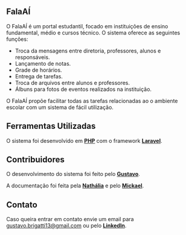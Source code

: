 
## FalaAÍ

O FalaAÍ é um portal estudantil, focado em instituições de ensino fundamental, médio e cursos técnico. O sistema oferece as seguintes funções:

- Troca da mensagens entre diretoria, professores, alunos e responsáveis.
- Lançamento de notas.
- Grade de horários.
- Entrega de tarefas.
- Troca de arquivos entre alunos e professores.
- Álbuns para fotos de eventos realizados na instituição.

O FalaAÍ propõe facilitar todas as tarefas relacionadas ao o ambiente escolar com um sistema de fácil utilização.

## Ferramentas Utilizadas

O sistema foi desenvolvido em **[PHP](https://www.php.net/manual/pt_BR/intro-whatis.php)** com o framework **[Laravel](https://laravel.com/)**.


## Contribuidores

O desenvolvimento do sistema foi feito pelo **[Gustavo](https://www.linkedin.com/in/gustavo-rosolen-brigatti-675307157/)**.

A documentação foi feita pela **[Nathália](https://www.linkedin.com/in/nathaliafalco/)** e pelo **[Mickael](https://www.linkedin.com/in/mickael-moreira-540b33180/)**.

## Contato

Caso queira entrar em contato envie um email para gustavo.brigatti13@gmail.com ou pelo **[LinkedIn](https://www.linkedin.com/in/gustavo-rosolen-brigatti-675307157/)**.
